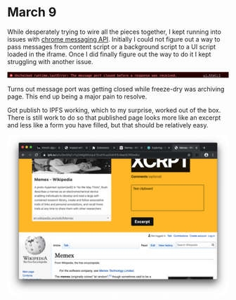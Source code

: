# March 9

While desperately trying to wire all the pieces together, I kept running into issues with [chrome messaging API][extension-messaging]. Initially I could not figure out a way to pass messages from content script or a background script to a UI script loaded in the iframe. Once I did finally figure out the way to do it I kept struggling with another issue.

![image-20200309231821453](image-20200309231821453.png)

Turns out message port was getting closed while freeze-dry was archiving page. This end up being a major pain to resolve.



Got publish to IPFS working, which to my surprise, worked out of the box. There is still work to do so that published page looks more like an excerpt and less like a form you have filled, but that should be relatively easy.

![image-20200310090652518](image-20200310090652518.png)



[extension-messaging]:https://developer.chrome.com/extensions/messaging